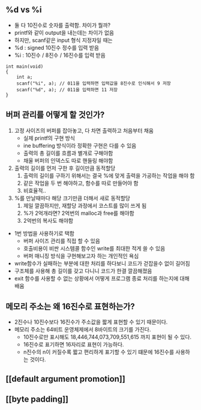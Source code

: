 ## %d vs %i
- 둘 다 10진수로 숫자를 출력함. 차이가 뭘까?
- printf와 같이 output을 내는데는 차이가 없음
- 하지만, scanf같은 input 형식 지정자일 때는
- %d : signed 10진수 정수를 입력 받음
- %i : 10진수 / 8진수 / 16진수를 입력 받음
~~~
int main(void)
{
	int a;
	scanf("%i", a); // 011을 입력하면 입력값을 8진수로 인식해서 9 저장
	scanf("%d", a); // 011을 입력하면 11 저장
}
~~~

## 버퍼 관리를 어떻게 할 것인가?
1. 고정  사이즈의 버퍼를 잡아놓고, 다 차면 출력하고 처음부터 채움
	- 실제 printf의 구현 방식
	- ine buffering 방식이라 정확한 구현은 다를 수 있음
	- 출력의 총 길이를 흐름과 별개로 구해야함
	- 채울 버퍼의 인덱스도 따로 핸들링 해야함
2. 출력의 길이를 먼저 구한 후 길이만큼 동적할당
	1. 출력의 길이를 구하기 위해서는 결국 %에 맞게 출력을 가공하는 작업을 해야 함
	2. 같은 작업을 두 번 해야하고, 함수를 따로 만들어야 함
	3. 비효율적..
3. %를 만날때마다 해당 크기만큼 더해서 새로 동적할당
	1. 제일 깔끔하지만, 재할당 과정에서 코스트를 많이 쓰게 됨
	2. %가 2억개라면? 2억번의 malloc과 free를 해야함
	3. 2억번의 복사도 해야함

- 1번 방법을 사용하기로 택함
	- 버퍼 사이즈 관리를 직접 할 수 있음
	- 호출비용이 비싼 시스템콜 함수인 write를 최대한 적게 쓸 수 있음
	- 버퍼 매니징 방식을 구현해보고자 하는 개인적인 욕심
-  write함수가 실패하는 부분에 대한 처리를 하다보니 코드가 걷잡을수 없이 길어짐
- 구조체를 사용해 총 길이를 갖고 다니니 코드가 한결 깔끔해졌음
- exit 함수를 사용할 수 없는 상황에서 어떻게 프로그램 종료 처리를 하는지에 대해 배움

## 메모리 주소는 왜 16진수로 표현하는가?
- 2진수나 10진수보다 16진수가 주소값을 짧게 표현할 수 있기 때문이다.
- 메모리 주소는 64비트 운영체제에서 8바이트의 크기를 가진다.
	- 10진수로만 표시해도 18,446,744,073,709,551,615 까지 표현이 될 수 있다.
	- 16진수로 표기하면 16자리로 표현이 가능하다.
	- n진수의 n이 커질수록 짧고 편리하게 표기할 수 있기 떄문에 16진수를 사용하는 것이다.
## [[default argument promotion]]
## [[byte padding]]
